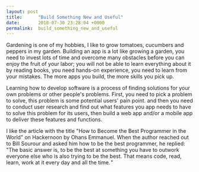 ```yaml
---
layout: post
title:      "Build Something New and Useful"
date:       2018-07-30 23:28:04 +0000
permalink:  build_something_new_and_useful
---
```



Gardening is one of my hobbies, I like to grow tomatoes, cucumbers and peppers in my garden. Building an app is a lot like growing a garden, you need to invest lots of time and overcome many obstacles before you can enjoy the fruit of your labor; you will not be able to learn everything about it by reading books, you need hands-on experience, you need to learn from your mistakes. The more apps you build, the more skills you pick up. 

Learning how to develop software is a process of finding solutions for your own problems or other people's problems.  First, you need to pick a problem to solve, this problem is some potential users' pain point.  and then you need to conduct user research and find out what features you app needs to have to solve this problem for its users, then build a web app and/or a mobile app to deliver these features and functions.

I like the article with the title "How to Become the Best Programmer in the World" on Hackernoon by Ohans Emmanuel. When the author reached out to Bill Sourour and asked him how to be the best programmer, he replied: "The basic answer is, to be the best at something you have to outwork everyone else who is also trying to be the best. That means code, read, learn, work at it every day and all the time. "





